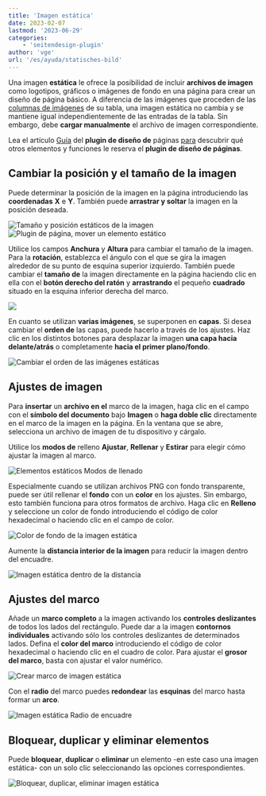 ```yaml
---
title: 'Imagen estática'
date: 2023-02-07
lastmod: '2023-06-29'
categories:
    - 'seitendesign-plugin'
author: 'vge'
url: '/es/ayuda/statisches-bild'
---
```


Una imagen **estática** le ofrece la posibilidad de incluir **archivos de imagen** como logotipos, gráficos o imágenes de fondo en una página para crear un diseño de página básico. A diferencia de las imágenes que proceden de las [columnas de imágenes](https://seatable.io/es/docs/dateien-und-bilder/die-bild-spalte/) de su tabla, una imagen estática no cambia y se mantiene igual independientemente de las entradas de la tabla. Sin embargo, debe **cargar manualmente** el archivo de imagen correspondiente.

Lea el artículo [Guía](https://seatable.io/es/docs/seitendesign-plugin/anleitung-zum-seitendesign-plugin/) del **plugin de diseño de** páginas [para](https://seatable.io/es/docs/seitendesign-plugin/anleitung-zum-seitendesign-plugin/) descubrir qué otros elementos y funciones le reserva el **plugin de diseño de páginas**.

## Cambiar la posición y el tamaño de la imagen

Puede determinar la posición de la imagen en la página introduciendo las **coordenadas** **X** e **Y**. También puede **arrastrar y soltar** la imagen en la posición deseada.

![Tamaño y posición estáticos de la imagen](images/Static-image.png)  
![Plugin de página, mover un elemento estático](images/Statische-Elemente-Verschieben.gif)

Utilice los campos **Anchura** y **Altura** para cambiar el tamaño de la imagen. Para la **rotación**, establezca el ángulo con el que se gira la imagen alrededor de su punto de esquina superior izquierdo. También puede cambiar el **tamaño de** la imagen directamente en la página haciendo clic en ella con el **botón derecho del ratón** y **arrastrando** el pequeño **cuadrado** situado en la esquina inferior derecha del marco.

![](images/Statische-Elemente-Vergroessern.gif)

En cuanto se utilizan **varias imágenes**, se superponen en **capas**. Si desea cambiar el **orden de** las capas, puede hacerlo a través de los ajustes. Haz clic en los distintos botones para desplazar la imagen **una capa hacia delante/atrás** o completamente **hacia el primer plano/fondo**.

![Cambiar el orden de las imágenes estáticas](images/Statische-Elemente-Reihenfolge-aendern-1.gif)

## Ajustes de imagen

Para **insertar** un **archivo en el** marco de la imagen, haga clic en el campo con el **símbolo del documento** bajo **Imagen** o **haga doble clic** directamente en el marco de la imagen en la página. En la ventana que se abre, selecciona un archivo de imagen de tu dispositivo y cárgalo.

Utilice los **modos de** relleno **Ajustar**, **Rellenar** y **Estirar** para elegir cómo ajustar la imagen al marco.

![Elementos estáticos Modos de llenado](images/Statische-Elemente-Fuellmodi-1.gif)

Especialmente cuando se utilizan archivos PNG con fondo transparente, puede ser útil rellenar el **fondo** con un **color** en los ajustes. Sin embargo, esto también funciona para otros formatos de archivo. Haga clic en **Relleno** y seleccione un color de fondo introduciendo el código de color hexadecimal o haciendo clic en el campo de color.

![Color de fondo de la imagen estática](images/Statische-Elemente-Hintergrund-2.gif)

Aumente la **distancia interior de la imagen** para reducir la imagen dentro del encuadre.

![Imagen estática dentro de la distancia](images/Statische-Elemente-Innenabstand-1.gif)

## Ajustes del marco

Añade un **marco completo** a la imagen activando los **controles deslizantes** de todos los lados del rectángulo. Puede dar a la imagen **contornos individuales** activando sólo los controles deslizantes de determinados lados. Defina el **color del marco** introduciendo el código de color hexadecimal o haciendo clic en el cuadro de color. Para ajustar el **grosor del marco**, basta con ajustar el valor numérico.

![Crear marco de imagen estática](images/Statische-Elemente-Rahmen-1.gif)

Con el **radio** del marco puedes **redondear** las **esquinas** del marco hasta formar un **arco**.

![Imagen estática Radio de encuadre](images/Statisches-Bild-Rahmenradius.gif)

## Bloquear, duplicar y eliminar elementos

Puede **bloquear**, **duplicar** o **eliminar** un elemento -en este caso una imagen estática- con un solo clic seleccionando las opciones correspondientes.

![Bloquear, duplicar, eliminar imagen estática](images/Statisches-Bild-sperren-duplizieren-loeschen.gif)
